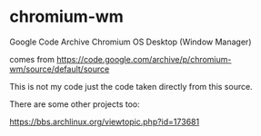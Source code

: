 # chromium-wm
Google Code Archive Chromium OS Desktop (Window Manager)

comes from https://code.google.com/archive/p/chromium-wm/source/default/source

This is not my code just the code taken directly from this source.

There are some other projects too:

https://bbs.archlinux.org/viewtopic.php?id=173681
